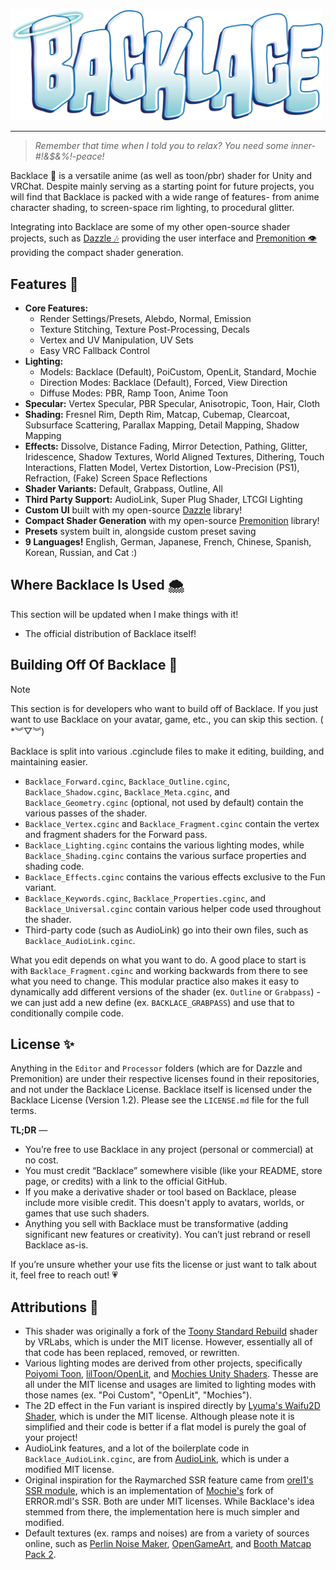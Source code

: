 <p align="left">
  <img src="./.assets/backlace.png" alt="Backlace Logo" width="500"/>
</p>

---

> *Remember that time when I told you to relax? You need some inner-#!&$&%!-peace!*

Backlace 🎀 is a versatile anime (as well as toon/pbr) shader for Unity and VRChat. Despite mainly serving as a starting point for future projects, you will find that Backlace is packed with a wide range of features- from anime character shading, to screen-space rim lighting, to procedural glitter. 

Integrating into Backlace are some of my other open-source shader projects, such as [Dazzle 🎶](https://github.com/kleineluka/dazzle) providing the user interface and [Premonition 👁️](https://github.com/kleineluka/premonition) providing the compact shader generation.

## Features 🌈
- **Core Features:**
	- Render Settings/Presets, Alebdo, Normal, Emission
	- Texture Stitching, Texture Post-Processing, Decals
	- Vertex and UV Manipulation, UV Sets
	- Easy VRC Fallback Control
 - **Lighting:**
	 - Models: Backlace (Default), PoiCustom, OpenLit, Standard, Mochie
	 - Direction Modes: Backlace (Default), Forced, View Direction
	 - Diffuse Modes: PBR, Ramp Toon, Anime Toon
- **Specular:** Vertex Specular, PBR Specular, Anisotropic, Toon, Hair, Cloth
- **Shading:** Fresnel Rim, Depth Rim, Matcap, Cubemap, Clearcoat, Subsurface Scattering, Parallax Mapping, Detail Mapping, Shadow Mapping
- **Effects:** Dissolve, Distance Fading, Mirror Detection, Pathing, Glitter, Iridescence, Shadow Textures, World Aligned Textures, Dithering, Touch Interactions, Flatten Model, Vertex Distortion, Low-Precision (PS1), Refraction, (Fake) Screen Space Reflections
- **Shader Variants:** Default, Grabpass, Outline, All
- **Third Party Support:** AudioLink, Super Plug Shader, LTCGI Lighting
- **Custom UI** built with my open-source [Dazzle](https://github.com/kleineluka/dazzle) library!
- **Compact Shader Generation** with my open-source [Premonition](https://github.com/kleineluka/premonition) library!
- **Presets** system built in, alongside custom preset saving
- **9 Languages!** English, German, Japanese, French, Chinese, Spanish, Korean, Russian, and Cat :)

## Where Backlace Is Used 🌨️
This section will be updated when I make things with it!

- The official distribution of Backlace itself!

## Building Off Of Backlace 🫧

> [!NOTE] 
> This section is for developers who want to build off of Backlace. If you just want to use Backlace on your avatar, game, etc., you can skip this section. ( \*︾▽︾)

Backlace is split into various .cginclude files to make it editing, building, and maintaining easier.
- `Backlace_Forward.cginc`, `Backlace_Outline.cginc`, `Backlace_Shadow.cginc`, `Backlace_Meta.cginc`, and `Backlace_Geometry.cginc` (optional, not used by default) contain the various passes of the shader.
- `Backlace_Vertex.cginc` and `Backlace_Fragment.cginc` contain the vertex and fragment shaders for the Forward pass.
- `Backlace_Lighting.cginc` contains the various lighting modes, while `Backlace_Shading.cginc` contains the various surface properties and shading code.
- `Backlace_Effects.cginc` contains the various effects exclusive to the Fun variant.
- `Backlace_Keywords.cginc`, `Backlace_Properties.cginc`, and `Backlace_Universal.cginc` contain various helper code used throughout the shader.
- Third-party code (such as AudioLink) go into their own files, such as `Backlace_AudioLink.cginc`.

What you edit depends on what you want to do. A good place to start is with `Backlace_Fragment.cginc` and working backwards from there to see what you need to change. This modular practice also makes it easy to dynamically add different versions of the shader (ex. `Outline` or `Grabpass`) - we can just add a new define (ex. `BACKLACE_GRABPASS`) and use that to conditionally compile code.

## License ✨
Anything in the `Editor` and `Processor` folders (which are for Dazzle and Premonition) are under their respective licenses found in their repositories, and not under the Backlace License. Backlace itself is licensed under the Backlace License (Version 1.2). Please see the `LICENSE.md` file for the full terms.

**TL;DR** —
- You’re free to use Backlace in any project (personal or commercial) at no cost.
- You must credit “Backlace” somewhere visible (like your README, store page, or credits) with a link to the official GitHub.
- If you make a derivative shader or tool based on Backlace, please include more visible credit. This doesn't apply to avatars, worlds, or games that use such shaders.
- Anything you sell with Backlace must be transformative (adding significant new features or creativity). You can’t just rebrand or resell Backlace as-is.

If you’re unsure whether your use fits the license or just want to talk about it, feel free to reach out! 💗

## Attributions 🎨
- This shader was originally a fork of the [Toony Standard Rebuild](https://github.com/VRLabs/Toony-Standard-Rebuild) shader by VRLabs, which is under the MIT license. However, essentially all of that code has been replaced, removed, or rewritten.
- Various lighting modes are derived from other projects, specifically [Poiyomi Toon](https://github.com/poiyomi/PoiyomiToonShader), [lilToon/OpenLit](https://github.com/lilxyzw/lilToon), and [Mochies Unity Shaders](https://github.com/MochiesCode/Mochies-Unity-Shaders/). Thesse are all under the MIT license and usages are limited to lighting modes with those names (ex. \"Poi Custom\", \"OpenLit\", \"Mochies\").
- The 2D effect in the Fun variant is inspired directly by [Lyuma's Waifu2D Shader](https://github.com/lyuma/LyumaShader), which is under the MIT license. Although  please note it is simplified and their code is better if a flat model is purely the goal of your project!
- AudioLink features, and a lot of the boilerplate code in `Backlace_AudioLink.cginc`, are from [AudioLink](https://github.com/llealloo/audiolink), which is under a modified MIT license.
- Original inspiration for the Raymarched SSR feature came from [orel1's SSR module](github.com/orels1/orels-Unity-Shaders), which is an implementation of [Mochie's](https://github.com/MochiesCode/Mochies-Unity-Shaders/) fork of ERROR.mdl's SSR. Both are under MIT licenses. While Backlace's idea stemmed from there, the implementation here is much simpler and modified.
- Default textures (ex. ramps and noises) are from a variety of sources online, such as [Perlin Noise Maker](http://kitfox.com/projects/perlinNoiseMaker/), [OpenGameArt](https://opengameart.org/), and [Booth Matcap Pack 2](https://booth.pm/ja/items/5755167).